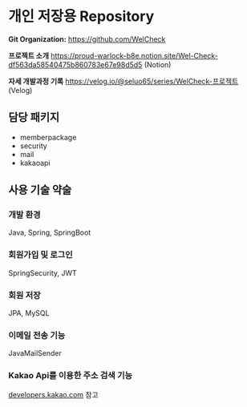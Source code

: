 <h1>개인 저장용 Repository</h1>
    <p><strong>Git Organization:</strong> <a href="https://github.com/WelCheck" target="_blank">https://github.com/WelCheck</a></p>
    <p><strong>프로젝트 소개</strong> <a href="https://proud-warlock-b8e.notion.site/Wel-Check-df563da58540475b860783e67e98d5d5" target="_blank">https://proud-warlock-b8e.notion.site/Wel-Check-df563da58540475b860783e67e98d5d5</a> (Notion)</p> 
    <p><strong>자세 개발과정 기록</strong> <a href="https://velog.io/@seluo65/series/WelCheck-%ED%94%84%EB%A1%9C%EC%A0%9D%ED%8A%B8" target="_blank">https://velog.io/@seluo65/series/WelCheck-프로젝트</a> (Velog)</p>

<h2>담당 패키지</h2>
    <ul>
        <li>memberpackage</li>
        <li>security</li>
        <li>mail</li>
        <li>kakaoapi</li>
    </ul>

<h2>사용 기술 약술</h2>
<h3>개발 환경</h3>
<p>Java, Spring, SpringBoot</p>

<h3>회원가입 및 로그인</h3>
<p>SpringSecurity, JWT</p>

<h3>회원 저장</h3>
<p>JPA, MySQL</p>

<h3>이메일 전송 기능</h3>
<p>JavaMailSender</p>

<h3>Kakao Api를 이용한 주소 검색 기능</h3>
<p><a href="https://developers.kakao.com/docs/latest/ko/local/common" target="_blank">developers.kakao.com</a> 참고</p>
